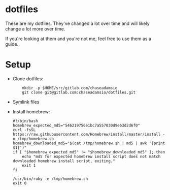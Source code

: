 # dotfiles

These are my dotfiles. They've changed a lot over time and will likely change a lot more over time.

If you're looking at them and you're not me, feel free to use them as a guide. 

# Setup

- Clone dotfiles:
    ```console
        mkdir -p $HOME/src/gitlab.com/chaseadamsio
        git clone git@gitlab.com:chaseadamsio/dotfiles.git
    ```

- Symlink files

- Install homebrew:
    ```console
    #!/bin/bash
    homebrew_expected_md5="546219756e1bc7a557030d9e63d2d6f0"
    curl -fsSL https://raw.githubusercontent.com/Homebrew/install/master/install -o /tmp/homebrew.sh
    homebrew_downloaded_md5="$(cat /tmp/homebrew.sh | md5 | awk '{print $1}')"
    if [ "$homebrew_expected_md5" != "$homebrew_downloaded_md5" ]; then
        echo "md5 for expected homebrew install script does not match downloaded homebrew install script, exiting."
        exit 1
    fi

    /usr/bin/ruby -e /tmp/homebrew.sh
    exit 0
    ```
